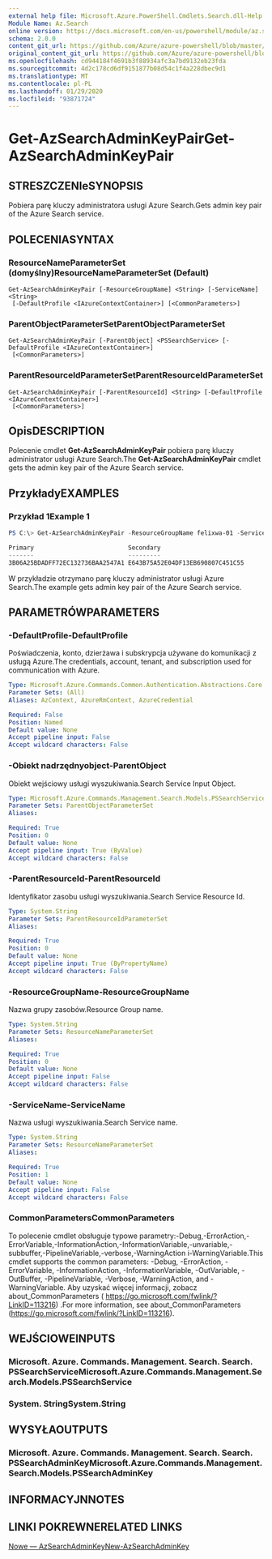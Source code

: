 ```yaml
---
external help file: Microsoft.Azure.PowerShell.Cmdlets.Search.dll-Help.xml
Module Name: Az.Search
online version: https://docs.microsoft.com/en-us/powershell/module/az.search/get-azsearchadminkeypair
schema: 2.0.0
content_git_url: https://github.com/Azure/azure-powershell/blob/master/src/Search/Search/help/Get-AzSearchAdminKeyPair.md
original_content_git_url: https://github.com/Azure/azure-powershell/blob/master/src/Search/Search/help/Get-AzSearchAdminKeyPair.md
ms.openlocfilehash: cd944184f4691b3f88934afc3a7bd9132eb23fda
ms.sourcegitcommit: 4d2c178cd6df9151877b08d54c1f4a228dbec9d1
ms.translationtype: MT
ms.contentlocale: pl-PL
ms.lasthandoff: 01/29/2020
ms.locfileid: "93871724"
---
```

# <span data-ttu-id="8633d-101">Get-AzSearchAdminKeyPair</span><span class="sxs-lookup"><span data-stu-id="8633d-101">Get-AzSearchAdminKeyPair</span></span>

## <span data-ttu-id="8633d-102">STRESZCZENIe</span><span class="sxs-lookup"><span data-stu-id="8633d-102">SYNOPSIS</span></span>
<span data-ttu-id="8633d-103">Pobiera parę kluczy administratora usługi Azure Search.</span><span class="sxs-lookup"><span data-stu-id="8633d-103">Gets admin key pair of the Azure Search service.</span></span>

## <span data-ttu-id="8633d-104">POLECENIA</span><span class="sxs-lookup"><span data-stu-id="8633d-104">SYNTAX</span></span>

### <span data-ttu-id="8633d-105">ResourceNameParameterSet (domyślny)</span><span class="sxs-lookup"><span data-stu-id="8633d-105">ResourceNameParameterSet (Default)</span></span>
```
Get-AzSearchAdminKeyPair [-ResourceGroupName] <String> [-ServiceName] <String>
 [-DefaultProfile <IAzureContextContainer>] [<CommonParameters>]
```

### <span data-ttu-id="8633d-106">ParentObjectParameterSet</span><span class="sxs-lookup"><span data-stu-id="8633d-106">ParentObjectParameterSet</span></span>
```
Get-AzSearchAdminKeyPair [-ParentObject] <PSSearchService> [-DefaultProfile <IAzureContextContainer>]
 [<CommonParameters>]
```

### <span data-ttu-id="8633d-107">ParentResourceIdParameterSet</span><span class="sxs-lookup"><span data-stu-id="8633d-107">ParentResourceIdParameterSet</span></span>
```
Get-AzSearchAdminKeyPair [-ParentResourceId] <String> [-DefaultProfile <IAzureContextContainer>]
 [<CommonParameters>]
```

## <span data-ttu-id="8633d-108">Opis</span><span class="sxs-lookup"><span data-stu-id="8633d-108">DESCRIPTION</span></span>
<span data-ttu-id="8633d-109">Polecenie cmdlet **Get-AzSearchAdminKeyPair** pobiera parę kluczy administrator usługi Azure Search.</span><span class="sxs-lookup"><span data-stu-id="8633d-109">The **Get-AzSearchAdminKeyPair** cmdlet gets the admin key pair of the Azure Search service.</span></span>

## <span data-ttu-id="8633d-110">Przykłady</span><span class="sxs-lookup"><span data-stu-id="8633d-110">EXAMPLES</span></span>

### <span data-ttu-id="8633d-111">Przykład 1</span><span class="sxs-lookup"><span data-stu-id="8633d-111">Example 1</span></span>
```powershell
PS C:\> Get-AzSearchAdminKeyPair -ResourceGroupName felixwa-01 -ServiceName felixwa-basic-search

Primary                          Secondary                       
-------                          ---------                       
3B06A25BDADFF72EC132736BAA2547A1 E643B75A52E04DF13EB690807C451C55
```

<span data-ttu-id="8633d-112">W przykładzie otrzymano parę kluczy administrator usługi Azure Search.</span><span class="sxs-lookup"><span data-stu-id="8633d-112">The example gets admin key pair of the Azure Search service.</span></span>

## <span data-ttu-id="8633d-113">PARAMETRÓW</span><span class="sxs-lookup"><span data-stu-id="8633d-113">PARAMETERS</span></span>

### <span data-ttu-id="8633d-114">-DefaultProfile</span><span class="sxs-lookup"><span data-stu-id="8633d-114">-DefaultProfile</span></span>
<span data-ttu-id="8633d-115">Poświadczenia, konto, dzierżawa i subskrypcja używane do komunikacji z usługą Azure.</span><span class="sxs-lookup"><span data-stu-id="8633d-115">The credentials, account, tenant, and subscription used for communication with Azure.</span></span>

```yaml
Type: Microsoft.Azure.Commands.Common.Authentication.Abstractions.Core.IAzureContextContainer
Parameter Sets: (All)
Aliases: AzContext, AzureRmContext, AzureCredential

Required: False
Position: Named
Default value: None
Accept pipeline input: False
Accept wildcard characters: False
```

### <span data-ttu-id="8633d-116">-Obiekt nadrzędnyobject</span><span class="sxs-lookup"><span data-stu-id="8633d-116">-ParentObject</span></span>
<span data-ttu-id="8633d-117">Obiekt wejściowy usługi wyszukiwania.</span><span class="sxs-lookup"><span data-stu-id="8633d-117">Search Service Input Object.</span></span>

```yaml
Type: Microsoft.Azure.Commands.Management.Search.Models.PSSearchService
Parameter Sets: ParentObjectParameterSet
Aliases:

Required: True
Position: 0
Default value: None
Accept pipeline input: True (ByValue)
Accept wildcard characters: False
```

### <span data-ttu-id="8633d-118">-ParentResourceId</span><span class="sxs-lookup"><span data-stu-id="8633d-118">-ParentResourceId</span></span>
<span data-ttu-id="8633d-119">Identyfikator zasobu usługi wyszukiwania.</span><span class="sxs-lookup"><span data-stu-id="8633d-119">Search Service Resource Id.</span></span>

```yaml
Type: System.String
Parameter Sets: ParentResourceIdParameterSet
Aliases:

Required: True
Position: 0
Default value: None
Accept pipeline input: True (ByPropertyName)
Accept wildcard characters: False
```

### <span data-ttu-id="8633d-120">-ResourceGroupName</span><span class="sxs-lookup"><span data-stu-id="8633d-120">-ResourceGroupName</span></span>
<span data-ttu-id="8633d-121">Nazwa grupy zasobów.</span><span class="sxs-lookup"><span data-stu-id="8633d-121">Resource Group name.</span></span>

```yaml
Type: System.String
Parameter Sets: ResourceNameParameterSet
Aliases:

Required: True
Position: 0
Default value: None
Accept pipeline input: False
Accept wildcard characters: False
```

### <span data-ttu-id="8633d-122">-ServiceName</span><span class="sxs-lookup"><span data-stu-id="8633d-122">-ServiceName</span></span>
<span data-ttu-id="8633d-123">Nazwa usługi wyszukiwania.</span><span class="sxs-lookup"><span data-stu-id="8633d-123">Search Service name.</span></span>

```yaml
Type: System.String
Parameter Sets: ResourceNameParameterSet
Aliases:

Required: True
Position: 1
Default value: None
Accept pipeline input: False
Accept wildcard characters: False
```

### <span data-ttu-id="8633d-124">CommonParameters</span><span class="sxs-lookup"><span data-stu-id="8633d-124">CommonParameters</span></span>
<span data-ttu-id="8633d-125">To polecenie cmdlet obsługuje typowe parametry:-Debug,-ErrorAction,-ErrorVariable,-InformationAction,-InformationVariable,-unvariable,-subbuffer,-PipelineVariable,-verbose,-WarningAction i-WarningVariable.</span><span class="sxs-lookup"><span data-stu-id="8633d-125">This cmdlet supports the common parameters: -Debug, -ErrorAction, -ErrorVariable, -InformationAction, -InformationVariable, -OutVariable, -OutBuffer, -PipelineVariable, -Verbose, -WarningAction, and -WarningVariable.</span></span> <span data-ttu-id="8633d-126">Aby uzyskać więcej informacji, zobacz about_CommonParameters ( https://go.microsoft.com/fwlink/?LinkID=113216) .</span><span class="sxs-lookup"><span data-stu-id="8633d-126">For more information, see about_CommonParameters (https://go.microsoft.com/fwlink/?LinkID=113216).</span></span>

## <span data-ttu-id="8633d-127">WEJŚCIOWE</span><span class="sxs-lookup"><span data-stu-id="8633d-127">INPUTS</span></span>

### <span data-ttu-id="8633d-128">Microsoft. Azure. Commands. Management. Search. Search. PSSearchService</span><span class="sxs-lookup"><span data-stu-id="8633d-128">Microsoft.Azure.Commands.Management.Search.Models.PSSearchService</span></span>

### <span data-ttu-id="8633d-129">System. String</span><span class="sxs-lookup"><span data-stu-id="8633d-129">System.String</span></span>

## <span data-ttu-id="8633d-130">WYSYŁA</span><span class="sxs-lookup"><span data-stu-id="8633d-130">OUTPUTS</span></span>

### <span data-ttu-id="8633d-131">Microsoft. Azure. Commands. Management. Search. Search. PSSearchAdminKey</span><span class="sxs-lookup"><span data-stu-id="8633d-131">Microsoft.Azure.Commands.Management.Search.Models.PSSearchAdminKey</span></span>

## <span data-ttu-id="8633d-132">INFORMACYJN</span><span class="sxs-lookup"><span data-stu-id="8633d-132">NOTES</span></span>

## <span data-ttu-id="8633d-133">LINKI POKREWNE</span><span class="sxs-lookup"><span data-stu-id="8633d-133">RELATED LINKS</span></span>

[<span data-ttu-id="8633d-134">Nowe — AzSearchAdminKey</span><span class="sxs-lookup"><span data-stu-id="8633d-134">New-AzSearchAdminKey</span></span>](./New-AzSearchAdminKey.md)
